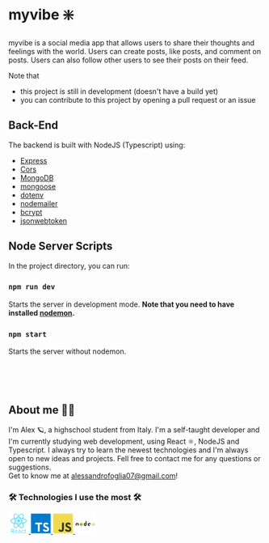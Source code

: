 # myvibe ❇️

myvibe is a social media app that allows users to share their thoughts and feelings with the world. Users can create posts, like posts, and comment on posts. Users can also follow other users to see their posts on their feed.

Note that

-   this project is still in development (doesn't have a build yet)
-   you can contribute to this project by opening a pull request or an issue

## Back-End

The backend is built with NodeJS (Typescript) using:

-   [Express](https://expressjs.com/)
-   [Cors](https://www.npmjs.com/package/cors)
-   [MongoDB](https://www.mongodb.com/)
-   [mongoose](https://mongoosejs.com/)
-   [dotenv](https://www.npmjs.com/package/dotenv)
-   [nodemailer](https://nodemailer.com/about/)
-   [bcrypt](https://www.npmjs.com/package/bcrypt)
-   [jsonwebtoken](https://www.npmjs.com/package/jsonwebtoken)

## Node Server Scripts

In the project directory, you can run:

### `npm run dev`

Starts the server in development mode. **Note that you need to have installed [nodemon](https://nodemon.io/).**

### `npm start`

Starts the server without nodemon.

<br/><br/><br/>

## About me 🧙‍♂️

I'm Alex 🪐, a highschool student from Italy. I'm a self-taught developer and I'm currently studying web development, using React ⚛️, NodeJS and Typescript.
I always try to learn the newest technologies and I'm always open to new ideas and projects. Fell free to contact me for any questions or suggestions.<br /> Get to know me at alessandrofoglia07@gmail.com!

### 🛠️ Technologies I use the most 🛠️

<a href="https://reactjs.org/" target="_blank" rel="noreferrer"> <img src="https://raw.githubusercontent.com/devicons/devicon/master/icons/react/react-original-wordmark.svg" alt="react" width="40" height="40"/> </a><a href="https://www.typescriptlang.org/" target="_blank" rel="noreferrer"> <img src="https://raw.githubusercontent.com/devicons/devicon/master/icons/typescript/typescript-original.svg" alt="typescript" width="40" height="40"/> </a><a href="https://developer.mozilla.org/en-US/docs/Web/JavaScript" target="_blank" rel="noreferrer"> <img src="https://raw.githubusercontent.com/devicons/devicon/master/icons/javascript/javascript-original.svg" alt="javascript" width="40" height="40"/> </a><a href="https://nodejs.org" target="_blank" rel="noreferrer"> <img src="https://raw.githubusercontent.com/devicons/devicon/master/icons/nodejs/nodejs-original-wordmark.svg" alt="nodejs" width="40" height="40"/> </a>
